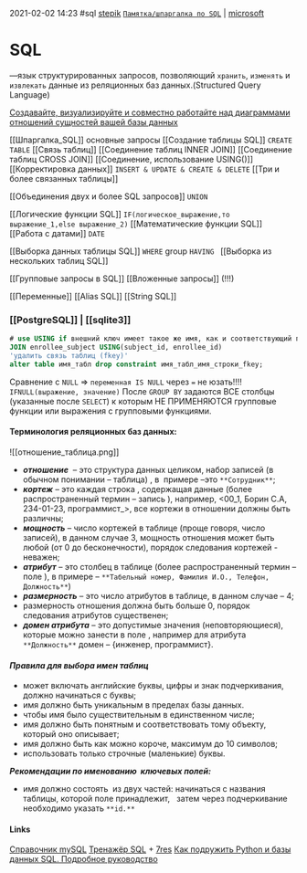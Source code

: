 2021-02-02 14:23
#sql [stepik](https://stepik.org/lesson/297509/step/5?unit=279269 'тренажёр') [`Памятка/шпаргалка по SQL`](https://habr.com/ru/post/564390/ 'habr.com') | [microsoft](https://docs.microsoft.com/ru-RU/sql/t-sql/functions/date-and-time-data-types-and-functions-transact-sql?view=sql-server-2017)
# SQL
—язык структурированных запросов, позволяющий `хранить`, `изменять` и `извлекать` данные из реляционных баз данных.(Structured Query Language)

[Создавайте, визуализируйте и совместно работайте над диаграммами отношений сущностей вашей базы данных](https://drawsql.app/)

[[Шпаргалка_SQL]] основные запросы
[[Создание таблицы SQL]] `CREATE TABLE`
[[Связь таблиц]]
[[Соединение таблиц INNER JOIN]]
[[Соединение таблиц CROSS JOIN]]
[[Соединение, использование USING()]]
[[Корректировка данных]] 				`INSERT & UPDATE & CREATE & DELETE`
[[Три и более связанных таблицы]]

[[Объединения двух и более SQL запросов]] `UNION`

[[Логические функции SQL]] `IF(логическое_выражение,то выражение_1,else выражение_2)`
[[Математические функции SQL]] 
[[Работа с датами]]	`DATE`

[[Выборка данных таблицы SQL]] `WHERE` group `HAVING `
[[Выборка из нескольких таблиц SQL]]

[[Групповые запросы в SQL]]
[[Вложенные запросы]] (!!!)

[[Переменные]]
[[Alias SQL]]
[[String SQL]]

### [[PostgreSQL]] | [[sqlite3]]
```sql
# use USING if внешний ключ имеет такое же имя, как и соответствующий первичный ключ  
JOIN enrollee_subject USING(subject_id, enrollee_id)
'удалить связь таблиц (fkey)'
alter table имя_табл drop constraint имя_табл_имя_строки_fkey;
```
Сравнение с `NULL` => `переменная IS NULL` через `=` не юзать!!!!
```IFNULL(выражение, значение)``` 
После `GROUP BY` задаются ВСЕ столбцы (указанные после `SELECT`) к которым НЕ ПРИМЕНЯЮТСЯ групповые функции или выражения с групповыми функциями.
#### **Терминология реляционных баз данных:**
![[отношение_таблица.png]]
-   _**отношение**_  – это структура данных целиком, набор записей (в обычном понимании – таблица) , в  примере –это `**Сотрудник**`;
-   _**кортеж**_ – это каждая строка , содержащая данные (более распространенный термин – запись ), например, <00_1, Борин С.А, 234-01-23, программист_\>, все кортежи в отношении должны быть различны;
-   _**мощность**_ – число кортежей в таблице (проще говоря, число записей), в данном случае 3, мощность отношения может быть любой (от 0 до бесконечности), порядок следования кортежей - неважен;
-   _**атрибут**_ – это столбец в таблице (более распространенный термин – поле ), в примере – `**Табельный номер, Фамилия И.О., Телефон, Должность**`) 
-   _**размерность**_ – это число атрибутов в таблице, в данном случае – 4;
-   размерность отношения должна быть больше 0, порядок следования атрибутов существенен;
-    _**домен атрибута**_ – это допустимые значения (неповторяющиеся), которые можно занести в поле , например для атрибута `**Должность**` домен – {инженер, программист}.
#### _**Правила для выбора имен таблиц**_
-   может включать английские буквы, цифры и знак подчеркивания, должно начинаться с буквы;
-   имя должно быть уникальным в пределах базы данных.
-   чтобы имя было существительным в единственном числе;
-   имя должно быть понятным и соответствовать тому объекту, который оно описывает;
-   имя должно быть как можно короче, максимум до 10 символов;
-   использовать только строчные (маленькие) буквы.

**_Рекомендации по именованию  ключевых полей:_**
-   имя должно состоять  из двух частей: начинаться с названия таблицы, которой поле принадлежит,   затем через подчеркивание необходимо указать `**id.**`

#### Links
[Справочник mySQL](http://old.code.mu/sql/) 
[Тренажёр SQL](https://sql-academy.org/) + [7res](https://proglib.io/p/7-caytov-dlya-ottachivaniya-navyka-napisaniya-sql-zaprosov-na-2019-2020-g-2019-11-13)
[Как подружить Python и базы данных SQL. Подробное руководство](https://proglib.io/p/kak-podruzhit-python-i-bazy-dannyh-sql-podrobnoe-rukovodstvo-2020-02-27)